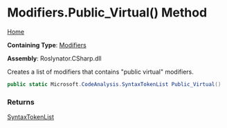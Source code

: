# Modifiers\.Public\_Virtual\(\) Method

[Home](../../../../README.md)

**Containing Type**: [Modifiers](../README.md)

**Assembly**: Roslynator\.CSharp\.dll

  
Creates a list of modifiers that contains "public virtual" modifiers\.

```csharp
public static Microsoft.CodeAnalysis.SyntaxTokenList Public_Virtual()
```

### Returns

[SyntaxTokenList](https://docs.microsoft.com/en-us/dotnet/api/microsoft.codeanalysis.syntaxtokenlist)

